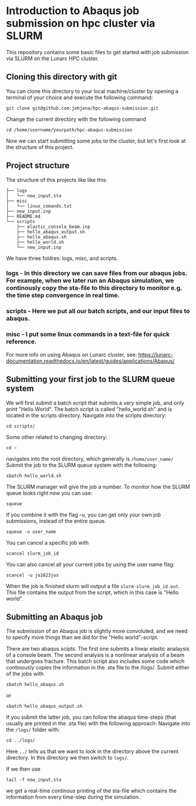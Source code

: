# Introduction to Abaqus job submission on hpc cluster via SLURM

This repository contains some basic files to get started with job submission via SLURM on the Lunarc HPC cluster. 

## Cloning this directory with git

You can clone this directory to your local machine/cluster by opening a terminal of your choice and execute the following command:
```
git clone git@github.com:johjona/hpc-abaqus-submission.git
```
Change the current directory with the following command
```
cd /home/username/yourpath/hpc-abaqus-submission
```
Now we can start submitting some jobs to the cluster, but let's first look at the structure of this project.

## Project structure

The structure of this projects like like this:
```
├── logs
│   └── new_input.sta
├── misc
│   └── linux_comands.txt
├── new_input.inp
├── README.md
└── scripts
    ├── elastic_console_beam.inp
    ├── hello_abaqus_output.sh
    ├── hello_abaqus.sh
    ├── hello_world.sh
    └── new_input.inp
```
We have three foldres: logs, misc, and scripts. 

### logs - In this directory we can save files from our abaqus jobs. For example, when we later run an Abaqus simulation, we continously copy the sta-file to this directory to monitor e.g. the time step convergence in real time.

### scripts - Here we put all our batch scripts, and our input files to abaqus.

### misc - I put some linux commands in a text-file for quick reference.

For more info on using Abaqus on Lunarc cluster, see: https://lunarc-documentation.readthedocs.io/en/latest/guides/applications/Abaqus/

## Submitting your first job to the SLURM queue system

We will first submit a batch script that submits a very simple job, and only print "Hello World". The batch script is called "hello_world.sh" and is located in the scripts directory. Navigate into the scripts directory:
```
cd scripts/
```
Some other related to changing directory:
```
cd ~
```
navigates into the root directory, which generally is ```/home/user_name/```
Submit the job to the SLURM queue system with the following:
```
sbatch hello_world.sh
```
The SLURM manager will give the job a number. To monitor how the SLURM queue looks right now you can use:
```
squeue
```
If you combine it with the flag -u, you can get only your own job submissions, instead of the entire queue.
```
squeue -u user_name
```
You can cancel a specific job with
```
scancel slurm_job_id
```
You can also cancel all your current jobs by using the user name flag:
```
scancel -u jo1623jos
```
When the job is finished slurm will output a file ```slurm-slurm_job_id.out```. This file contains the output from the script, which in this case is "Hello world".

## Submitting an Abaqus job

The submission of an Abaqus job is slightly more convoluted, and we need to specify more things than we did for the "Hello world"-script. 

There are two abaqus scipts. The first one submits a linear elastic analaysis of a console beam. The second analysis is a nonlinear analysis of a beam that undergoes fracture. This batch script also includes some code which continously copies the information in the .sta file to the /logs/. Submit either of the jobs with
```
sbatch hello_abaqus.sh
```
or 
```
sbatch hello_abaqus_output.sh
```
If you submit the latter job, you can follow the abaqus time-steps (that usually are printed in the .sta file) with the following approach: Navigate into the ```/logs/``` folder with:
```
cd ../logs/
```
Here ```../``` tells us that we want to look in the directory above the current directory. In this directory we then switch to ```logs/```. 

If we then use

```
tail -f new_input.sta
```
we get a real-time continous printing of the sta-file which contains the information from every time-step during the simulation.






